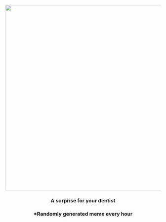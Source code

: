 <p align="center">
        <img src="https://i.redd.it/6jaddx771io81.jpg" width="600" height="600">
        </p>
        <h3 align="center">A surprise for your dentist</h3>
        <h3 align="center">*Randomly generated meme every hour</h3>
    